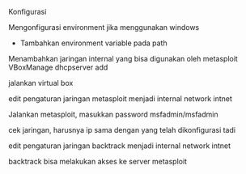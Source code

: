 Konfigurasi

Mengonfigurasi environment jika menggunakan windows
- Tambahkan environment variable pada path

Menambahkan jaringan internal yang bisa digunakan oleh metasploit
VBoxManage dhcpserver add 

jalankan virtual box

edit pengaturan jaringan metasploit menjadi internal network intnet

Jalankan metasploit, masukkan password msfadmin/msfadmin

cek jaringan, harusnya ip sama dengan yang telah dikonfigurasi tadi

edit pengaturan jaringan backtrack menjadi internal network intnet

backtrack bisa melakukan akses ke server metasploit

